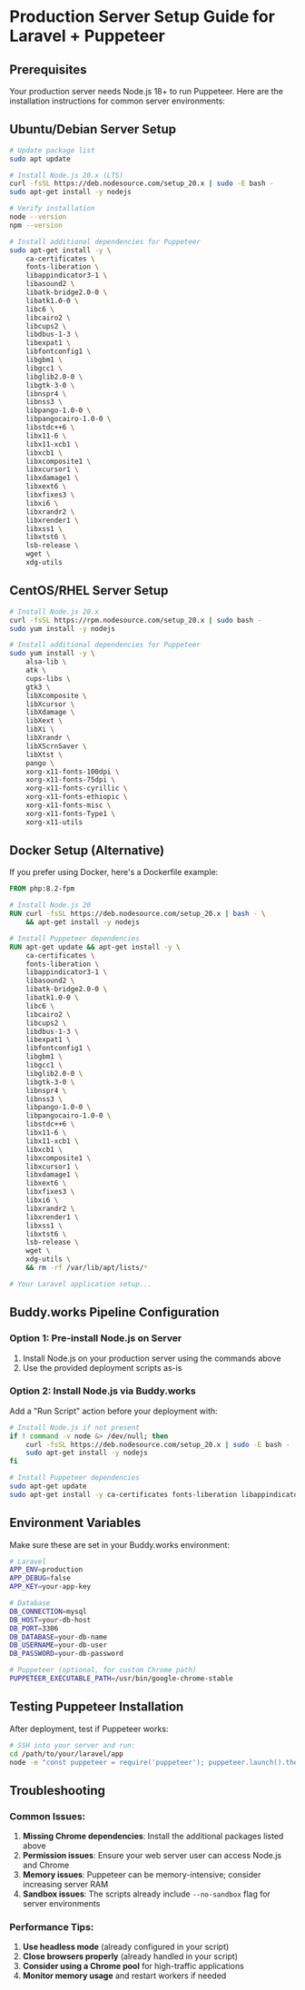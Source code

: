 # Production Server Setup Guide for Laravel + Puppeteer

## Prerequisites

Your production server needs Node.js 18+ to run Puppeteer. Here are the installation instructions for common server environments:

## Ubuntu/Debian Server Setup

```bash
# Update package list
sudo apt update

# Install Node.js 20.x (LTS)
curl -fsSL https://deb.nodesource.com/setup_20.x | sudo -E bash -
sudo apt-get install -y nodejs

# Verify installation
node --version
npm --version

# Install additional dependencies for Puppeteer
sudo apt-get install -y \
    ca-certificates \
    fonts-liberation \
    libappindicator3-1 \
    libasound2 \
    libatk-bridge2.0-0 \
    libatk1.0-0 \
    libc6 \
    libcairo2 \
    libcups2 \
    libdbus-1-3 \
    libexpat1 \
    libfontconfig1 \
    libgbm1 \
    libgcc1 \
    libglib2.0-0 \
    libgtk-3-0 \
    libnspr4 \
    libnss3 \
    libpango-1.0-0 \
    libpangocairo-1.0-0 \
    libstdc++6 \
    libx11-6 \
    libx11-xcb1 \
    libxcb1 \
    libxcomposite1 \
    libxcursor1 \
    libxdamage1 \
    libxext6 \
    libxfixes3 \
    libxi6 \
    libxrandr2 \
    libxrender1 \
    libxss1 \
    libxtst6 \
    lsb-release \
    wget \
    xdg-utils
```

## CentOS/RHEL Server Setup

```bash
# Install Node.js 20.x
curl -fsSL https://rpm.nodesource.com/setup_20.x | sudo bash -
sudo yum install -y nodejs

# Install additional dependencies for Puppeteer
sudo yum install -y \
    alsa-lib \
    atk \
    cups-libs \
    gtk3 \
    libXcomposite \
    libXcursor \
    libXdamage \
    libXext \
    libXi \
    libXrandr \
    libXScrnSaver \
    libXtst \
    pango \
    xorg-x11-fonts-100dpi \
    xorg-x11-fonts-75dpi \
    xorg-x11-fonts-cyrillic \
    xorg-x11-fonts-ethiopic \
    xorg-x11-fonts-misc \
    xorg-x11-fonts-Type1 \
    xorg-x11-utils
```

## Docker Setup (Alternative)

If you prefer using Docker, here's a Dockerfile example:

```dockerfile
FROM php:8.2-fpm

# Install Node.js 20
RUN curl -fsSL https://deb.nodesource.com/setup_20.x | bash - \
    && apt-get install -y nodejs

# Install Puppeteer dependencies
RUN apt-get update && apt-get install -y \
    ca-certificates \
    fonts-liberation \
    libappindicator3-1 \
    libasound2 \
    libatk-bridge2.0-0 \
    libatk1.0-0 \
    libc6 \
    libcairo2 \
    libcups2 \
    libdbus-1-3 \
    libexpat1 \
    libfontconfig1 \
    libgbm1 \
    libgcc1 \
    libglib2.0-0 \
    libgtk-3-0 \
    libnspr4 \
    libnss3 \
    libpango-1.0-0 \
    libpangocairo-1.0-0 \
    libstdc++6 \
    libx11-6 \
    libx11-xcb1 \
    libxcb1 \
    libxcomposite1 \
    libxcursor1 \
    libxdamage1 \
    libxext6 \
    libxfixes3 \
    libxi6 \
    libxrandr2 \
    libxrender1 \
    libxss1 \
    libxtst6 \
    lsb-release \
    wget \
    xdg-utils \
    && rm -rf /var/lib/apt/lists/*

# Your Laravel application setup...
```

## Buddy.works Pipeline Configuration

### Option 1: Pre-install Node.js on Server
1. Install Node.js on your production server using the commands above
2. Use the provided deployment scripts as-is

### Option 2: Install Node.js via Buddy.works
Add a "Run Script" action before your deployment with:

```bash
# Install Node.js if not present
if ! command -v node &> /dev/null; then
    curl -fsSL https://deb.nodesource.com/setup_20.x | sudo -E bash -
    sudo apt-get install -y nodejs
fi

# Install Puppeteer dependencies
sudo apt-get update
sudo apt-get install -y ca-certificates fonts-liberation libappindicator3-1 libasound2 libatk-bridge2.0-0 libatk1.0-0 libc6 libcairo2 libcups2 libdbus-1-3 libexpat1 libfontconfig1 libgbm1 libgcc1 libglib2.0-0 libgtk-3-0 libnspr4 libnss3 libpango-1.0-0 libpangocairo-1.0-0 libstdc++6 libx11-6 libx11-xcb1 libxcb1 libxcomposite1 libxcursor1 libxdamage1 libxext6 libxfixes3 libxi6 libxrandr2 libxrender1 libxss1 libxtst6 lsb-release wget xdg-utils
```

## Environment Variables

Make sure these are set in your Buddy.works environment:

```bash
# Laravel
APP_ENV=production
APP_DEBUG=false
APP_KEY=your-app-key

# Database
DB_CONNECTION=mysql
DB_HOST=your-db-host
DB_PORT=3306
DB_DATABASE=your-db-name
DB_USERNAME=your-db-user
DB_PASSWORD=your-db-password

# Puppeteer (optional, for custom Chrome path)
PUPPETEER_EXECUTABLE_PATH=/usr/bin/google-chrome-stable
```

## Testing Puppeteer Installation

After deployment, test if Puppeteer works:

```bash
# SSH into your server and run:
cd /path/to/your/laravel/app
node -e "const puppeteer = require('puppeteer'); puppeteer.launch().then(browser => { console.log('✅ Puppeteer works!'); browser.close(); }).catch(err => console.error('❌ Puppeteer error:', err));"
```

## Troubleshooting

### Common Issues:

1. **Missing Chrome dependencies**: Install the additional packages listed above
2. **Permission issues**: Ensure your web server user can access Node.js and Chrome
3. **Memory issues**: Puppeteer can be memory-intensive; consider increasing server RAM
4. **Sandbox issues**: The scripts already include `--no-sandbox` flag for server environments

### Performance Tips:

1. **Use headless mode** (already configured in your script)
2. **Close browsers properly** (already handled in your script)
3. **Consider using a Chrome pool** for high-traffic applications
4. **Monitor memory usage** and restart workers if needed
